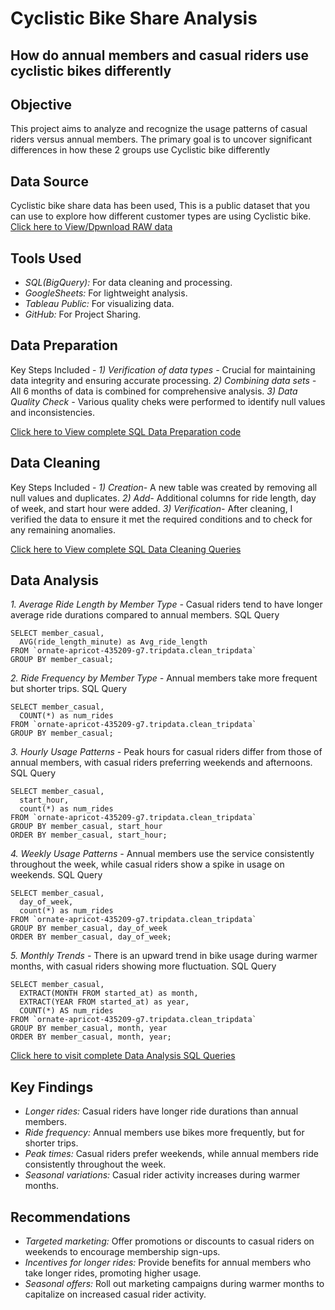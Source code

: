 # Cyclistic Bike Share Analysis
## How do annual members and casual riders use cyclistic bikes differently

## Objective
This project aims to analyze and recognize the usage patterns of casual riders versus annual members.
The primary goal is to uncover significant differences in how these 2 groups use Cyclistic bike differently

## Data Source
Cyclistic bike share data has been used, This is a public dataset that you can use to explore how different customer types are using Cyclistic bike.
[Click here to View/Dpwnload RAW data](https://github.com/PrateekSharma8368/cyclistic-bike-sharing-analysis/tree/main/RAW%20data)

## Tools Used
* *SQL(BigQuery):* For data cleaning and processing.
* *GoogleSheets:* For lightweight analysis.
* *Tableau Public:* For visualizing data.
* *GitHub:* For Project Sharing.

## Data Preparation
Key Steps Included -
*1) Verification of data types -* Crucial for maintaining data integrity and ensuring accurate processing.
*2) Combining data sets -* All 6 months of data is combined for comprehensive analysis.
*3) Data Quality Check -* Various quality cheks were performed to identify null values and inconsistencies.

[Click here to View complete SQL Data Preparation code](https://github.com/PrateekSharma8368/cyclistic-bike-sharing-analysis/blob/main/SQL_code_file/Preparaing_and_Processing_SQL_queries.txt)

## Data Cleaning
Key Steps Included -
*1) Creation-* A new table was created by removing all null values and duplicates.
*2) Add-* Additional columns for ride length, day of week, and start hour were added.
*3) Verification-* After cleaning, I verified the data to ensure it met the required conditions and to check for any remaining anomalies.

[Click here to View complete SQL Data Cleaning Queries](https://github.com/PrateekSharma8368/cyclistic-bike-sharing-analysis/blob/main/SQL_code_file/Preparaing_and_Processing_SQL_queries.txt)

 ## Data Analysis
*1. Average Ride Length by Member Type -*
Casual riders tend to have longer average ride durations compared to annual members.
SQL Query
```
SELECT member_casual,
  AVG(ride_length_minute) as Avg_ride_length
FROM `ornate-apricot-435209-g7.tripdata.clean_tripdata`
GROUP BY member_casual;
```

*2. Ride Frequency by Member Type -*
Annual members take more frequent but shorter trips.
SQL Query
```
SELECT member_casual,
  COUNT(*) as num_rides
FROM `ornate-apricot-435209-g7.tripdata.clean_tripdata`
GROUP BY member_casual;

```

*3. Hourly Usage Patterns -*
Peak hours for casual riders differ from those of annual members, with casual riders preferring weekends and afternoons.
SQL Query
```
SELECT member_casual,
  start_hour,
  count(*) as num_rides
FROM `ornate-apricot-435209-g7.tripdata.clean_tripdata`
GROUP BY member_casual, start_hour
ORDER BY member_casual, start_hour;

```

*4. Weekly Usage Patterns -*
Annual members use the service consistently throughout the week, while casual riders show a spike in usage on weekends.
SQL Query
```
SELECT member_casual,
  day_of_week,
  count(*) as num_rides
FROM `ornate-apricot-435209-g7.tripdata.clean_tripdata`
GROUP BY member_casual, day_of_week
ORDER BY member_casual, day_of_week;
```

*5. Monthly Trends -*
There is an upward trend in bike usage during warmer months, with casual riders showing more fluctuation.
 SQL Query
```
SELECT member_casual,
  EXTRACT(MONTH FROM started_at) as month,
  EXTRACT(YEAR FROM started_at) as year,
  COUNT(*) AS num_rides
FROM `ornate-apricot-435209-g7.tripdata.clean_tripdata`
GROUP BY member_casual, month, year
ORDER BY member_casual, month, year;
```
[Click here to visit complete Data Analysis SQL Queries](https://github.com/PrateekSharma8368/cyclistic-bike-sharing-analysis/blob/main/SQL_code_file/Complete_analysis_SQL_queries.txt)

## Key Findings
* *Longer rides:* Casual riders have longer ride durations than annual members.
* *Ride frequency:* Annual members use bikes more frequently, but for shorter trips.
* *Peak times:* Casual riders prefer weekends, while annual members ride consistently throughout the week.
* *Seasonal variations:* Casual rider activity increases during warmer months.
  
## Recommendations
* *Targeted marketing:* Offer promotions or discounts to casual riders on weekends to encourage membership sign-ups.
* *Incentives for longer rides:* Provide benefits for annual members who take longer rides, promoting higher usage.
* *Seasonal offers:* Roll out marketing campaigns during warmer months to capitalize on increased casual rider activity.
